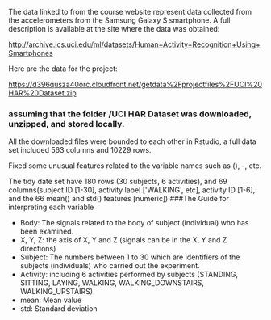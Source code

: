 The data linked to from the course website represent data collected from the accelerometers from the Samsung Galaxy S smartphone. A full description is available at the site where the data was obtained: 

http://archive.ics.uci.edu/ml/datasets/Human+Activity+Recognition+Using+Smartphones 

Here are the data for the project: 

https://d396qusza40orc.cloudfront.net/getdata%2Fprojectfiles%2FUCI%20HAR%20Dataset.zip 

### assuming that the folder /UCI HAR Dataset was downloaded, unzipped, and stored locally.

All the downloaded files were bounded to each other in Rstudio, a full data set included 563 columns and 10229 rows. 

Fixed some unusual features related to the variable names such as (), -, etc. 

The tidy date set have 180 rows (30 subjects, 6 activities), and 69 columns(subject ID [1-30], activity label ['WALKING', etc], activity ID [1-6], and the 66 mean() and std() features [numeric])
###The Guide for interpreting each variable
* Body: The signals related to the body of subject (individual) who has been examined.
* X, Y, Z: the axis of X, Y and Z (signals can be in the X, Y and Z directions)
* Subject: The numbers between 1 to 30 which are identifiers of the subjects (individuals) who carried out the experiment.
* Activity: including 6 activities performed by subjects (STANDING, SITTING, LAYING, WALKING, WALKING_DOWNSTAIRS, WALKING_UPSTAIRS)
* mean: Mean value
* std: Standard deviation
